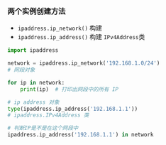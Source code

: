 
### 两个实例创建方法
- `ipaddress.ip_network()` 构建
- `ipaddress.ip_address()` 构建 `IPv4Address`类

```python
import ipaddress

network = ipaddress.ip_network('192.168.1.0/24')
# 网段对象

for ip in network:
	print(ip)  # 打印出网段中的所有 IP

# ip address 对象
type(ipaddress.ip_address('192.168.1.1'))
# ipaddress.IPv4Address 类

# 判断IP是不是在这个网段中
ipaddress.ip_address('192.168.1.1') in network

```